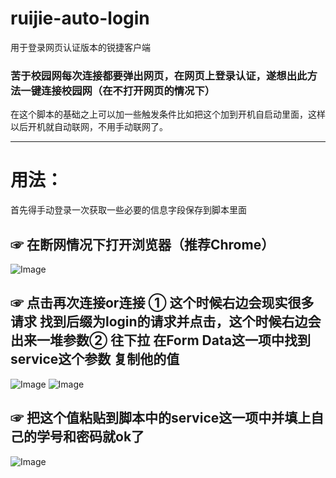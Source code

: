 # ruijie-auto-login
用于登录网页认证版本的锐捷客户端
### 苦于校园网每次连接都要弹出网页，在网页上登录认证，遂想出此方法一键连接校园网（在不打开网页的情况下）
在这个脚本的基础之上可以加一些触发条件比如把这个加到开机自启动里面，这样以后开机就自动联网，不用手动联网了。

<hr/>

# 用法：
首先得手动登录一次获取一些必要的信息字段保存到脚本里面
## ☞ 在断网情况下打开浏览器（推荐Chrome）
![Image](https://gitee.com/dlfdd/readme-image-folder/raw/master/ruijie-step-1.png)
## ☞ 点击再次连接or连接  ① 这个时候右边会现实很多请求 找到后缀为login的请求并点击，这个时候右边会出来一堆参数② 往下拉 在Form Data这一项中找到 service这个参数 复制他的值
![Image](https://gitee.com/dlfdd/readme-image-folder/raw/master/ruijie-step-2.png)
![Image](https://gitee.com/dlfdd/readme-image-folder/raw/master/ruijie-step-3.png)
## ☞ 把这个值粘贴到脚本中的service这一项中并填上自己的学号和密码就ok了
![Image](https://gitee.com/dlfdd/readme-image-folder/raw/master/ruijie-step-4.png)

​                        


